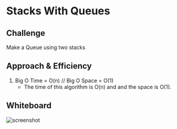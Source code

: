 # Stacks With Queues

## Challenge
Make a Queue using two stacks

## Approach & Efficiency

1. Big O Time = O(n) // Big O Space = O(1)
	- The time of this algorithm is O(n) and and the space is O(1).  

## Whiteboard

![screenshot](../../assets/queuewithstacks.PNG)